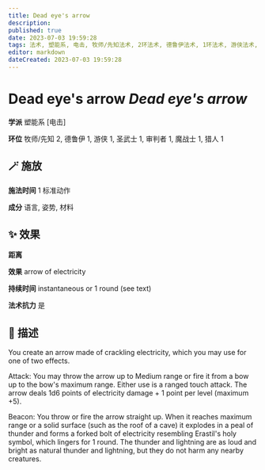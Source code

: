 ```yaml
---
title: Dead eye's arrow
description: 
published: true
date: 2023-07-03 19:59:28
tags: 法术, 塑能系, 电击, 牧师/先知法术, 2环法术, 德鲁伊法术, 1环法术, 游侠法术, 圣武士法术, 审判者法术, 魔战士法术, 猎人法术
editor: markdown
dateCreated: 2023-07-03 19:59:28
---
```


# **Dead eye's arrow** *Dead eye's arrow*

**学派** 塑能系 \[电击\] 

**环位** 牧师/先知 2, 德鲁伊 1, 游侠 1, 圣武士 1, 审判者 1, 魔战士 1, 猎人 1

## 🪄 施放

**施法时间** 1 标准动作

**成分** 语言, 姿势, 材料

## ✨ 效果  

**距离**  

**效果** arrow of electricity 

**持续时间** instantaneous or 1 round (see text) 

**法术抗力** 是

## 📖 描述

You create an arrow made of crackling electricity, which you may use for one of two effects.

Attack: You may throw the arrow up to Medium range or fire it from a bow up to the bow's maximum range. Either use is a ranged touch attack. The arrow deals 1d6 points of electricity damage + 1 point per level (maximum +5).

Beacon: You throw or fire the arrow straight up. When it reaches maximum range or a solid surface (such as the roof of a cave) it explodes in a peal of thunder and forms a forked bolt of electricity resembling Erastil's holy symbol, which lingers for 1 round. The thunder and lightning are as loud and bright as natural thunder and lightning, but they do not harm any nearby creatures.
    
